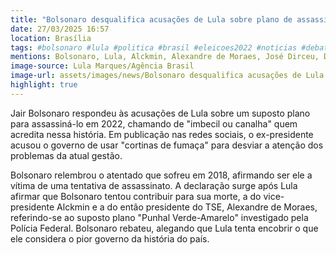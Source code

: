 ```yaml
---
title: "Bolsonaro desqualifica acusações de Lula sobre plano de assassinato: 'Imbecil ou canalha'"
date: 27/03/2025 16:57
location: Brasília
tags: #bolsonaro #lula #politica #brasil #eleicoes2022 #noticias #debate #polemica #governo #brasilia #abc360noticias
mentions: Bolsonaro, Lula, Alckmin, Alexandre de Moraes, José Dirceu, Dilma Rousseff.
image-source: Lula Marques/Agência Brasil
image-url: assets/images/news/Bolsonaro desqualifica acusações de Lula sobre plano de assassinato 'Imbecil ou canalha'.jpg
highlight: true
---
```


Jair Bolsonaro respondeu às acusações de Lula sobre um suposto plano para assassiná-lo em 2022, chamando de "imbecil ou canalha" quem acredita nessa história. Em publicação nas redes sociais, o ex-presidente acusou o governo de usar "cortinas de fumaça" para desviar a atenção dos problemas da atual gestão.

Bolsonaro relembrou o atentado que sofreu em 2018, afirmando ser ele a vítima de uma tentativa de assassinato. A declaração surge após Lula afirmar que Bolsonaro tentou contribuir para sua morte, a do vice-presidente Alckmin e a do então presidente do TSE, Alexandre de Moraes, referindo-se ao suposto plano "Punhal Verde-Amarelo" investigado pela Polícia Federal. Bolsonaro rebateu, alegando que Lula tenta encobrir o que ele considera o pior governo da história do país.
